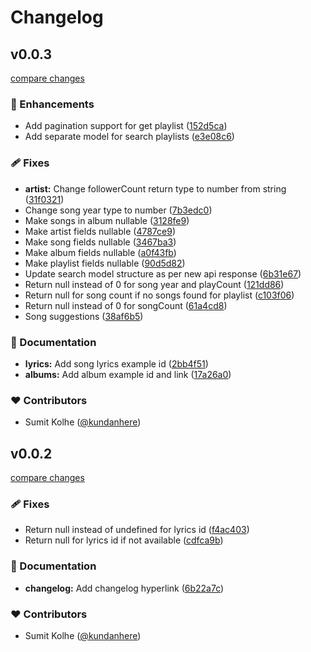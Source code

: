 # Changelog

## v0.0.3

[compare changes](https://github.com/kundanhere/jiosaavn-api/compare/v0.0.2...v0.0.3)

### 🚀 Enhancements

- Add pagination support for get playlist ([152d5ca](https://github.com/kundanhere/jiosaavn-api/commit/152d5ca))
- Add separate model for search playlists ([e3e08c6](https://github.com/kundanhere/jiosaavn-api/commit/e3e08c6))

### 🩹 Fixes

- **artist:** Change followerCount return type to number from string ([31f0321](https://github.com/kundanhere/jiosaavn-api/commit/31f0321))
- Change song year type to number ([7b3edc0](https://github.com/kundanhere/jiosaavn-api/commit/7b3edc0))
- Make songs in album nullable ([3128fe9](https://github.com/kundanhere/jiosaavn-api/commit/3128fe9))
- Make artist fields nullable ([4787ce9](https://github.com/kundanhere/jiosaavn-api/commit/4787ce9))
- Make song fields nullable ([3467ba3](https://github.com/kundanhere/jiosaavn-api/commit/3467ba3))
- Make album fields nullable ([a0f43fb](https://github.com/kundanhere/jiosaavn-api/commit/a0f43fb))
- Make playlist fields nullable ([90d5d82](https://github.com/kundanhere/jiosaavn-api/commit/90d5d82))
- Update search model structure as per new api response ([6b31e67](https://github.com/kundanhere/jiosaavn-api/commit/6b31e67))
- Return null instead of 0 for song year and playCount ([121dd86](https://github.com/kundanhere/jiosaavn-api/commit/121dd86))
- Return null for song count if no songs found for playlist ([c103f06](https://github.com/kundanhere/jiosaavn-api/commit/c103f06))
- Return null instead of 0 for songCount ([61a4cd8](https://github.com/kundanhere/jiosaavn-api/commit/61a4cd8))
- Song suggestions ([38af6b5](https://github.com/kundanhere/jiosaavn-api/commit/38af6b5))

### 📖 Documentation

- **lyrics:** Add song lyrics example id ([2bb4f51](https://github.com/kundanhere/jiosaavn-api/commit/2bb4f51))
- **albums:** Add album example id and link ([17a26a0](https://github.com/kundanhere/jiosaavn-api/commit/17a26a0))

### ❤️ Contributors

- Sumit Kolhe ([@kundanhere](http://github.com/kundanhere))

## v0.0.2

[compare changes](https://github.com/kundanhere/jiosaavn-api/compare/v0.0.1...v0.0.2)

### 🩹 Fixes

- Return null instead of undefined for lyrics id ([f4ac403](https://github.com/kundanhere/jiosaavn-api/commit/f4ac403))
- Return null for lyrics id if not available ([cdfca9b](https://github.com/kundanhere/jiosaavn-api/commit/cdfca9b))

### 📖 Documentation

- **changelog:** Add changelog hyperlink ([6b22a7c](https://github.com/kundanhere/jiosaavn-api/commit/6b22a7c))

### ❤️ Contributors

- Sumit Kolhe ([@kundanhere](http://github.com/kundanhere))
